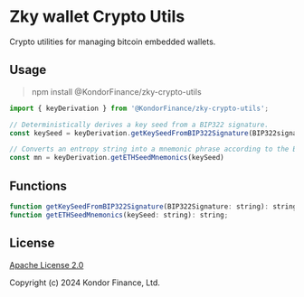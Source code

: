 # Zky wallet Crypto Utils

Crypto utilities for managing bitcoin embedded wallets.

## Usage

> npm install @KondorFinance/zky-crypto-utils

```js
import { keyDerivation } from '@KondorFinance/zky-crypto-utils';

// Deterministically derives a key seed from a BIP322 signature.
const keySeed = keyDerivation.getKeySeedFromBIP322Signature(BIP322signature);

// Converts an entropy string into a mnemonic phrase according to the BIP39 standard.
const mn = keyDerivation.getETHSeedMnemonics(keySeed)
```

## Functions
```js
function getKeySeedFromBIP322Signature(BIP322Signature: string): string;
function getETHSeedMnemonics(keySeed: string): string;
```

## License

[Apache License 2.0](./LICENSE)

Copyright (c) 2024 Kondor Finance, Ltd.